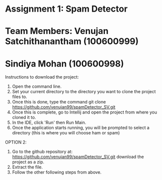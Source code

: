 # Assignment 1: Spam Detector 
# Team Members: Venujan Satchithanantham (100600999)
#                Sindiya Mohan (100600998)

Instructions to download the project:

1) Open the command line.
2) Set your current directory to the directory you want to clone the project files to.
3) Once this is done, type the command git clone https://github.com/venujan99/spamDetector_SV.git
4) Once this is complete, go to Intellij and open the project from where you cloned it to.
5) In the IDE, click 'Run' then Run Main.
6) Once the application starts running, you will be prompted to select a directory (this is where you will choose ham or spam)

OPTION 2:

1) Go to the github repository at: https://github.com/venujan99/spamDetector_SV.git  download the project as a zip.
2) Extract the file.
3) Follow the other following steps from above.
